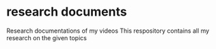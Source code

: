 # research documents
Research documentations of my videos
This respository contains all my research on the given topics

